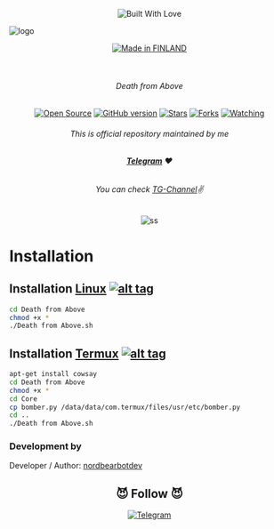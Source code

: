 <p align=center>
  <img title="Built With Love" src="https://forthebadge.com/images/badges/built-with-love.svg"></p>
  

  
  ![logo](https://user-images.githubusercontent.com/85753549/143719767-88cb980f-e9a9-418d-910d-5a6267d2414b.png)

  <p align=center>
  <a href="https://t.me/nordbearbotdev"><img title="Made in FINLAND" src="https://img.shields.io/badge/MADE%20IN-FINLAND-SCRIPT?colorA=%23ff8100&colorB=%23017e40&colorC=%23ff0000&style=for-the-badge"></a>
  </p>

  <br>
  
  ###### <p align="center"> Death from Above <p align="center">
<p align=center>
  <a href="https://t.me/nordbearbotdev"><img title="Open Source" src="https://img.shields.io/badge/Open%20Source-%E2%99%A5-red" ></a>
  <a href="https://t.me/nordbearbotdev"><img title="GitHub version" src="https://d25lcipzij17d.cloudfront.net/badge.svg?id=gh&type=6&v=1.0&x2=0" ></a>
  <a href="https://t.me/nordbearbotdev"><img title="Stars" src="https://img.shields.io/github/stars/nordbearbotdev/Death from Above?style=social" ></a>
  <a href="https://github.com/nordbearbotdev/network/members"><img title="Forks" src="https://img.shields.io/github/forks/nordbearbotdev/Death from Above?color=red&style=flat-square"></a>
  <a href="https://github.com/nordbearbotdev"><img title="Watching" src="https://img.shields.io/github/watchers/nordbearbotdev/Death from Above?label=Watchers&color=blue&style=flat-square"></a>
 
###### <p align="center">*This is official repository maintained by me*
###### <p align="center"> *[**Telegram**](https://t.me/nordbearbotdev/) ❤️*
###### <p align="center"> *You can check [TG-Channel](https://t.me/deathfromabovebomber)✌*

  
  
  
 <p align="center">
  <img src="https://github.com/nordbearbotdev/Death from Above/blob/main/ss.png" alt="ss"/>
</p>
  
  
# Installation

## Installation [Linux](https://wikipedia.org/wiki/Linux) [![alt tag](http://icons.iconarchive.com/icons/dakirby309/simply-styled/32/OS-Linux-icon.png)](https://fr.wikipedia.org/wiki/Linux)

```bash
cd Death from Above
chmod +x *
./Death from Above.sh
```  
## Installation [Termux](https://wikipedia.org/wiki/Linux) [![alt tag](http://icons.iconarchive.com/icons/dakirby309/simply-styled/32/OS-Linux-icon.png)](https://fr.wikipedia.org/wiki/Linux)

```bash
apt-get install cowsay
cd Death from Above
chmod +x *
cd Core
cp bomber.py /data/data/com.termux/files/usr/etc/bomber.py
cd ..
./Death from Above.sh
```    
  
  ### Development by

Developer / Author: [nordbearbotdev](https://t.me/nordbearbotdev/)

### <h2 align="center">😈 Follow 😈 </h2>
<p align="center">
<a href="https://t.me/nordbearbot"><img title="Telegram" src="https://img.shields.io/badge/Telegram-blue?style=for-the-badge&logo=Telegram"></a>
</p>

